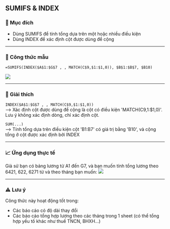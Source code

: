## SUMIFS & INDEX
### 🎯 Mục đích
- Dùng SUMIFS để tính tổng dựa trên một hoặc nhiều điều kiện  
- Dùng INDEX để xác định cột được dùng để cộng

---

### 📐 Công thức mẫu
```excel
=SUMIFS(INDEX($A$1:$G$7 , , MATCH(C$9,$1:$1,0)), $B$1:$B$7, $B10)
```
![](https://github.com/minhtu162/ExcelLab/blob/main/Uploads/SUMIFS%26INDEX.1.png)

---

### 🧠 Giải thích
`INDEX($A$1:$G$7 , , MATCH(C$9,$1:$1,0))`  
--> Xác định cột được dùng để cộng là cột có điều kiện 'MATCH(C$9,$1:$1,0)'. Lưu ý không xác định dòng, chỉ xác định cột.

`SUM(...)`   
--> Tính tổng dựa trên điều kiện cột 'B1:B7' có giá trị bằng 'B10', và cộng tổng ở cột được xác định bởi INDEX

---

### 📈 Ứng dụng thực tế
Giả sử bạn có bảng lương từ A1 đến G7, và bạn muốn tính tổng lương theo 6421, 622, 6271 từ và theo tháng bạn muốn:
![](https://github.com/minhtu162/ExcelLab/blob/main/Uploads/SUMIFS%26INDEX.1.png)

---

### ⚠️ Lưu ý
Công thức này hoạt động tốt trong:
- Các báo cáo có độ dài thay đổi
- Các báo cáo tổng hợp lương theo các tháng trong 1 sheet (có thể tổng hợp yếu tố khác như thuế TNCN, BHXH...)

